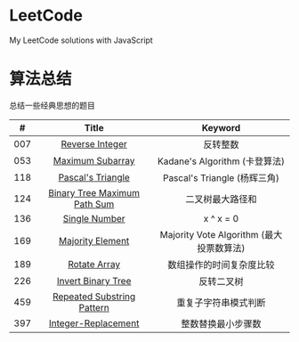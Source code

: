 # LeetCode
My LeetCode solutions with JavaScript

# 算法总结
总结一些经典思想的题目

| # | Title | Keyword |
|:---:|:---:|:---:|
|007|[Reverse Integer]|反转整数|
|053|[Maximum Subarray]|Kadane's Algorithm (卡登算法)|
|118|[Pascal's Triangle]|Pascal's Triangle (杨辉三角)|
|124|[Binary Tree Maximum Path Sum]|二叉树最大路径和|
|136|[Single Number]|x ^ x = 0|
|169|[Majority Element]|Majority Vote Algorithm (最大投票数算法)|
|189|[Rotate Array]|数组操作的时间复杂度比较|
|226|[Invert Binary Tree]|反转二叉树|
|459|[Repeated Substring Pattern]|重复子字符串模式判断|
|397|[Integer-Replacement]|整数替换最小步骤数|


[Reverse Integer]: https://github.com/vq0599/LeetCode/blob/master/problems/007-Reverse-Integer/index.js
[Maximum Subarray]: https://github.com/vq0599/LeetCode/blob/master/problems/053-Maximum-Subarray/index.js
[Pascal's Triangle]: https://github.com/vq0599/LeetCode/blob/master/problems/118-Pascal's-Triangle/index.js
[Binary Tree Maximum Path Sum]: https://github.com/vq0599/LeetCode/blob/master/problems/124-Binary-Tree-Maximum-Path-Sum/index.js
[Single Number]: https://github.com/vq0599/LeetCode/blob/master/problems/136-Single-Number/index.js
[Majority Element]: https://github.com/vq0599/LeetCode/blob/master/problems/169-Majority-Element/index.js
[Rotate Array]: https://github.com/vq0599/LeetCode/blob/master/problems/189-Rotate-Array/index.js
[Invert Binary Tree]: https://github.com/vq0599/LeetCode/blob/master/problems/226-Invert-Binary-Tree/index.js
[Repeated Substring Pattern]: https://github.com/vq0599/LeetCode/blob/master/problems/459-Repeated-Substring-Pattern/index.js
[Integer-Replacement]: https://github.com/vq0599/LeetCode/blob/master/problems/397-Integer-Replacement/index.js
